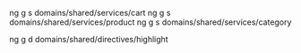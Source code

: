 ng g s domains/shared/services/cart
ng g s domains/shared/services/product
ng g s domains/shared/services/category


<!-- directives: Para manipulaciones del DOM, no es muy comun, pero habra escenarios que lo requieran -->
ng g d domains/shared/directives/highlight